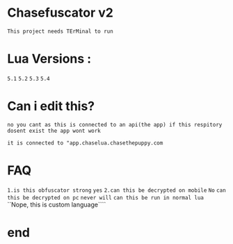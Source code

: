 # Chasefuscator v2
`This project needs TErMinal to run`
# Lua Versions :
`5.1`
`5.2`
`5.3`
`5.4` 
# Can i edit this?

`no you cant as this is connected to an api(the app) if this respitory dosent exist the app wont work`

```it is connected to "app.chaselua.chasethepuppy.com```

# FAQ

`1.is this obfuscator strong`
```yes```
`2.can this be decrypted on mobile`
```No```
`can this be decrypted on pc`
```never will```
`can this be run in normal lua`
``Nope, this is custom language````

# end
